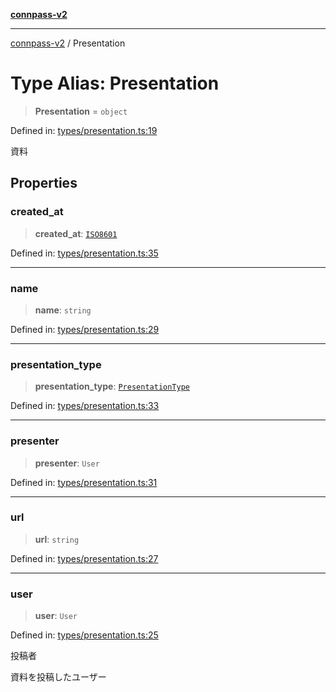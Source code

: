 [**connpass-v2**](../README.md)

***

[connpass-v2](../globals.md) / Presentation

# Type Alias: Presentation

> **Presentation** = `object`

Defined in: [types/presentation.ts:19](https://github.com/ryohidaka/node-connpass/blob/cdf29d22c097bb183dcf02717d3ac793e2330b09/src/types/presentation.ts#L19)

資料

## Properties

### created\_at

> **created\_at**: [`ISO8601`](ISO8601.md)

Defined in: [types/presentation.ts:35](https://github.com/ryohidaka/node-connpass/blob/cdf29d22c097bb183dcf02717d3ac793e2330b09/src/types/presentation.ts#L35)

***

### name

> **name**: `string`

Defined in: [types/presentation.ts:29](https://github.com/ryohidaka/node-connpass/blob/cdf29d22c097bb183dcf02717d3ac793e2330b09/src/types/presentation.ts#L29)

***

### presentation\_type

> **presentation\_type**: [`PresentationType`](../enumerations/PresentationType.md)

Defined in: [types/presentation.ts:33](https://github.com/ryohidaka/node-connpass/blob/cdf29d22c097bb183dcf02717d3ac793e2330b09/src/types/presentation.ts#L33)

***

### presenter

> **presenter**: `User`

Defined in: [types/presentation.ts:31](https://github.com/ryohidaka/node-connpass/blob/cdf29d22c097bb183dcf02717d3ac793e2330b09/src/types/presentation.ts#L31)

***

### url

> **url**: `string`

Defined in: [types/presentation.ts:27](https://github.com/ryohidaka/node-connpass/blob/cdf29d22c097bb183dcf02717d3ac793e2330b09/src/types/presentation.ts#L27)

***

### user

> **user**: `User`

Defined in: [types/presentation.ts:25](https://github.com/ryohidaka/node-connpass/blob/cdf29d22c097bb183dcf02717d3ac793e2330b09/src/types/presentation.ts#L25)

投稿者

資料を投稿したユーザー
